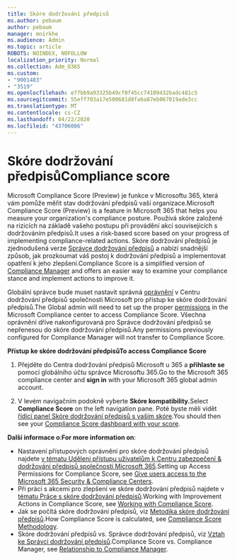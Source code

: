 ```yaml
---
title: Skóre dodržování předpisů
ms.author: pebaum
author: pebaum
manager: mnirkhe
ms.audience: Admin
ms.topic: article
ROBOTS: NOINDEX, NOFOLLOW
localization_priority: Normal
ms.collection: Adm_O365
ms.custom:
- "9001483"
- "3519"
ms.openlocfilehash: e77bb9a93325b49cf0f45cc74109432badc481c5
ms.sourcegitcommit: 55eff703a17e500681d8fa6a87eb067019ade3cc
ms.translationtype: MT
ms.contentlocale: cs-CZ
ms.lasthandoff: 04/22/2020
ms.locfileid: "43706086"
---
```

# <a name="compliance-score"></a><span data-ttu-id="a985b-102">Skóre dodržování předpisů</span><span class="sxs-lookup"><span data-stu-id="a985b-102">Compliance score</span></span>

<span data-ttu-id="a985b-103">Microsoft Compliance Score (Preview) je funkce v Microsoftu 365, která vám pomůže měřit stav dodržování předpisů vaší organizace.</span><span class="sxs-lookup"><span data-stu-id="a985b-103">Microsoft Compliance Score (Preview) is a feature in Microsoft 365 that helps you measure your organization's compliance posture.</span></span> <span data-ttu-id="a985b-104">Používá skóre založené na rizicích na základě vašeho postupu při provádění akcí souvisejících s dodržováním předpisů.</span><span class="sxs-lookup"><span data-stu-id="a985b-104">It uses a risk-based score based on your progress of implementing compliance-related actions.</span></span>   <span data-ttu-id="a985b-105">Skóre dodržování předpisů je zjednodušená verze [Správce dodržování předpisů](https://docs.microsoft.com/microsoft-365/compliance/compliance-manager-overview) a nabízí snadnější způsob, jak prozkoumat váš postoj k dodržování předpisů a implementovat opatření k jeho zlepšení.</span><span class="sxs-lookup"><span data-stu-id="a985b-105">Compliance Score is a simplified version of [Compliance Manager](https://docs.microsoft.com/microsoft-365/compliance/compliance-manager-overview) and offers an easier way to examine your compliance stance and implement actions to improve it.</span></span> 

<span data-ttu-id="a985b-106">Globální správce bude muset nastavit správná [oprávnění](https://docs.microsoft.com/microsoft-365/security/office-365-security/permissions-in-the-security-and-compliance-center) v Centru dodržování předpisů společnosti Microsoft pro přístup ke skóre dodržování předpisů.</span><span class="sxs-lookup"><span data-stu-id="a985b-106">The Global admin will need to set up the proper [permissions](https://docs.microsoft.com/microsoft-365/security/office-365-security/permissions-in-the-security-and-compliance-center) in the Microsoft Compliance center to access Compliance Score.</span></span>  <span data-ttu-id="a985b-107">Všechna oprávnění dříve nakonfigurovaná pro Správce dodržování předpisů se nepřenesou do skóre dodržování předpisů.</span><span class="sxs-lookup"><span data-stu-id="a985b-107">Any permissions previously configured for Compliance Manager will not transfer to Compliance Score.</span></span>

<span data-ttu-id="a985b-108">**Přístup ke skóre dodržování předpisů**</span><span class="sxs-lookup"><span data-stu-id="a985b-108">**To access Compliance Score**</span></span>

1. <span data-ttu-id="a985b-109">Přejděte do Centra dodržování předpisů Microsoft u 365 a **přihlaste se** pomocí globálního účtu správce Microsoftu 365.</span><span class="sxs-lookup"><span data-stu-id="a985b-109">Go to the Microsoft 365 compliance center and **sign in** with your Microsoft 365 global admin account.</span></span>

2. <span data-ttu-id="a985b-110">V levém navigačním podokně vyberte **Skóre kompatibility.**</span><span class="sxs-lookup"><span data-stu-id="a985b-110">Select **Compliance Score** on the left navigation pane.</span></span> <span data-ttu-id="a985b-111">Poté byste měli vidět [řídicí panel Skóre dodržování předpisů s vaším skóre](https://docs.microsoft.com/microsoft-365/compliance/compliance-score-setup#understand-the-compliance-score-dashboard).</span><span class="sxs-lookup"><span data-stu-id="a985b-111">You should then see your [Compliance Score dashboard with your score](https://docs.microsoft.com/microsoft-365/compliance/compliance-score-setup#understand-the-compliance-score-dashboard).</span></span>
 

<span data-ttu-id="a985b-112">**Další informace o**:</span><span class="sxs-lookup"><span data-stu-id="a985b-112">**For more information on**:</span></span>

- <span data-ttu-id="a985b-113">Nastavení přístupových oprávnění pro skóre dodržování předpisů najdete [v tématu Udělení přístupu uživatelům k Centru zabezpečení & dodržování předpisů společnosti Microsoft 365](https://docs.microsoft.com/microsoft-365/security/office-365-security/grant-access-to-the-security-and-compliance-center).</span><span class="sxs-lookup"><span data-stu-id="a985b-113">Setting up Access Permissions for Compliance Score, see [Give users access to the Microsoft 365 Security & Compliance Centers](https://docs.microsoft.com/microsoft-365/security/office-365-security/grant-access-to-the-security-and-compliance-center).</span></span>
- <span data-ttu-id="a985b-114">Při práci s akcemi pro zlepšení ve skóre dodržování předpisů najdete v [tématu Práce s skóre dodržování předpisů](https://docs.microsoft.com/microsoft-365/compliance/working-with-compliance-score).</span><span class="sxs-lookup"><span data-stu-id="a985b-114">Working with Improvement Actions in Compliance Score, see  [Working with Compliance Score](https://docs.microsoft.com/microsoft-365/compliance/working-with-compliance-score).</span></span>
- <span data-ttu-id="a985b-115">Jak se počítá skóre dodržování předpisů, viz [Metodika skóre dodržování předpisů](https://docs.microsoft.com/microsoft-365/compliance/compliance-score-methodology).</span><span class="sxs-lookup"><span data-stu-id="a985b-115">How Compliance Score is calculated, see [Compliance Score Methodology](https://docs.microsoft.com/microsoft-365/compliance/compliance-score-methodology).</span></span>
- <span data-ttu-id="a985b-116">Skóre dodržování předpisů vs. Správce dodržování předpisů, viz [Vztah ke Správci dodržování předpisů](https://docs.microsoft.com/microsoft-365/compliance/compliance-score#relationship-to-compliance-manager).</span><span class="sxs-lookup"><span data-stu-id="a985b-116">Compliance Score vs. Compliance Manager, see [Relationship to Compliance Manager](https://docs.microsoft.com/microsoft-365/compliance/compliance-score#relationship-to-compliance-manager).</span></span>

